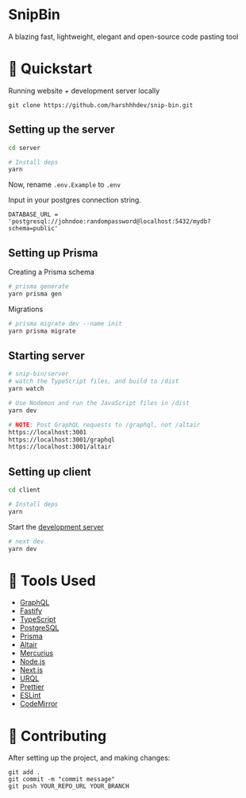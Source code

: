 # SnipBin

A blazing fast, lightweight, elegant and open-source code pasting tool 

# 🚀 Quickstart 

Running website + development server locally

```
git clone https://github.com/harshhhdev/snip-bin.git
```

## Setting up the server

```bash
cd server

# Install deps
yarn
```

Now, rename `.env.Example` to `.env`

Input in your postgres connection string.

```env
DATABASE_URL = 'postgresql://johndoe:randompassword@localhost:5432/mydb?schema=public'
```

## Setting up Prisma

Creating a Prisma schema

```bash
# prisma generate
yarn prisma gen
```

Migrations 

```bash
# prisma migrate dev --name init
yarn prisma migrate
```

## Starting server

```bash
# snip-bin/server
# watch the TypeScript files, and build to /dist
yarn watch

# Use Nodemon and run the JavaScript files in /dist
yarn dev

# NOTE: Post GraphQL requests to /graphql, not /altair
https://localhost:3001
https://localhost:3001/graphql
https://localhost:3001/altair
```

## Setting up client

```bash
cd client

# Install deps
yarn
```

Start the [development server](http://localhost:3000/)

```bash
# next dev
yarn dev
```

# 🔧 Tools Used

 - [GraphQL](https://graphql.org/)
 - [Fastify](https://www.fastify.io/)
 - [TypeScript](https://www.typescriptlang.org/)
 - [PostgreSQL](https://www.postgresql.org/)
 - [Prisma](https://www.prisma.io/)
 - [Altair](https://altair.sirmuel.design/)
 - [Mercurius](https://mercurius.dev/)
 - [Node.js](https://nodejs.org/)
 - [Next.js](https://nextjs.org/)
 - [URQL](https://formidable.com/open-source/urql/)
 - [Prettier](https://prettier.io/)
 - [ESLint](https://eslint.org/)
 - [CodeMirror](https://codemirror.net/)

# 🤞 Contributing

After setting up the project, and making changes:

```git
git add .
git commit -m "commit message"
git push YOUR_REPO_URL YOUR_BRANCH
```
